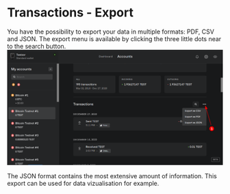 # Transactions - Export

You have the possibility to export your data in multiple formats: PDF, CSV and JSON. The export menu is available by clicking the three little dots near to the search button.
![Export Button](./export-button.png)

The JSON format contains the most extensive amount of information. This export can be used for data vizualisation for example.
